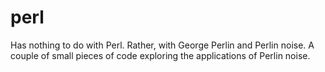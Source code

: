 # perl
Has nothing to do with Perl. Rather, with George Perlin and Perlin noise. A couple of small pieces of code exploring the applications of Perlin noise.
